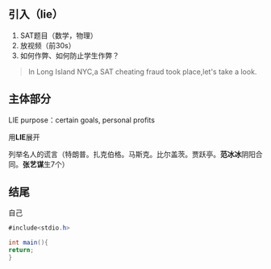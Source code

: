 ## 引入（lie）

1. SAT题目（数学，物理）
2. 放视频（前30s）
3. 如何作弊、如何防止学生作弊？

> In Long Island NYC,a SAT cheating fraud took place,let's take a look.

## 主体部分

LIE purpose：certain goals, personal profits

用**LIE**展开

列举名人的谎言（特朗普。扎克伯格。马斯克。比尔盖茨。贾跃亭。**范冰冰**阴阳合同。**张艺谋**生7个）



## 结尾

自己

```java
#include<stdio.h>

int main(){
return;
}
```


